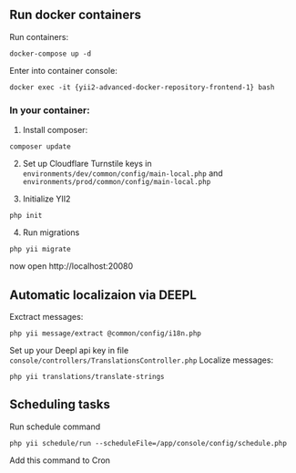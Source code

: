 ## Run docker containers
Run containers:
``` 
docker-compose up -d
```
Enter into container console:
```
docker exec -it {yii2-advanced-docker-repository-frontend-1} bash
```

### In your container:

1. Install composer:
```
composer update
```

2. Set up Cloudflare Turnstile keys in ``environments/dev/common/config/main-local.php`` and ``environments/prod/common/config/main-local.php``


3. Initialize YII2
```
php init
```

4. Run migrations
```
php yii migrate
```

now open http://localhost:20080

## Automatic localizaion via DEEPL

Exctract messages:
```
php yii message/extract @common/config/i18n.php
```

Set up your Deepl api key in file ``console/controllers/TranslationsController.php``
Localize messages:
```
php yii translations/translate-strings
```


## Scheduling tasks

Run schedule command

```
php yii schedule/run --scheduleFile=/app/console/config/schedule.php
```

Add this command to Cron